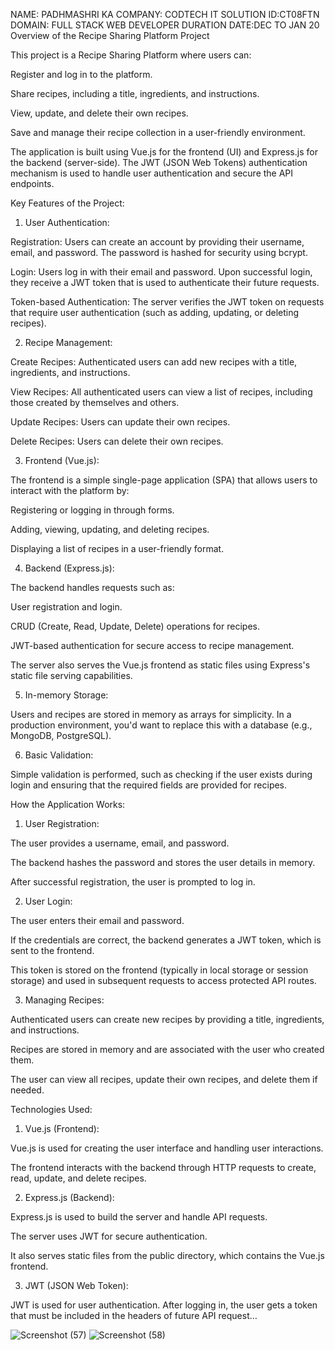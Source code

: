 NAME: PADHMASHRI KA
COMPANY: CODTECH IT SOLUTION 
ID:CT08FTN
DOMAIN: FULL STACK WEB DEVELOPER
DURATION DATE:DEC TO JAN 20
Overview of the Recipe Sharing Platform Project

This project is a Recipe Sharing Platform where users can:

Register and log in to the platform.

Share recipes, including a title, ingredients, and instructions.

View, update, and delete their own recipes.

Save and manage their recipe collection in a user-friendly environment.





The application is built using Vue.js for the frontend (UI) and Express.js for the backend (server-side). The JWT (JSON Web Tokens) authentication mechanism is used to handle user authentication and secure the API endpoints.

Key Features of the Project:

1. User Authentication:

Registration: Users can create an account by providing their username, email, and password. The password is hashed for security using bcrypt.

Login: Users log in with their email and password. Upon successful login, they receive a JWT token that is used to authenticate their future requests.

Token-based Authentication: The server verifies the JWT token on requests that require user authentication (such as adding, updating, or deleting recipes).



2. Recipe Management:

Create Recipes: Authenticated users can add new recipes with a title, ingredients, and instructions.

View Recipes: All authenticated users can view a list of recipes, including those created by themselves and others.

Update Recipes: Users can update their own recipes.

Delete Recipes: Users can delete their own recipes.



3. Frontend (Vue.js):

The frontend is a simple single-page application (SPA) that allows users to interact with the platform by:

Registering or logging in through forms.

Adding, viewing, updating, and deleting recipes.

Displaying a list of recipes in a user-friendly format.




4. Backend (Express.js):

The backend handles requests such as:

User registration and login.

CRUD (Create, Read, Update, Delete) operations for recipes.

JWT-based authentication for secure access to recipe management.


The server also serves the Vue.js frontend as static files using Express's static file serving capabilities.



5. In-memory Storage:

Users and recipes are stored in memory as arrays for simplicity. In a production environment, you'd want to replace this with a database (e.g., MongoDB, PostgreSQL).



6. Basic Validation:

Simple validation is performed, such as checking if the user exists during login and ensuring that the required fields are provided for recipes.




How the Application Works:

1. User Registration:

The user provides a username, email, and password.

The backend hashes the password and stores the user details in memory.

After successful registration, the user is prompted to log in.



2. User Login:

The user enters their email and password.

If the credentials are correct, the backend generates a JWT token, which is sent to the frontend.

This token is stored on the frontend (typically in local storage or session storage) and used in subsequent requests to access protected API routes.



3. Managing Recipes:

Authenticated users can create new recipes by providing a title, ingredients, and instructions.

Recipes are stored in memory and are associated with the user who created them.

The user can view all recipes, update their own recipes, and delete them if needed.




Technologies Used:

1. Vue.js (Frontend):

Vue.js is used for creating the user interface and handling user interactions.

The frontend interacts with the backend through HTTP requests to create, read, update, and delete recipes.



2. Express.js (Backend):

Express.js is used to build the server and handle API requests.

The server uses JWT for secure authentication.

It also serves static files from the public directory, which contains the Vue.js frontend.



3. JWT (JSON Web Token):

JWT is used for user authentication. After logging in, the user gets a token that must be included in the headers of future API request…



![Screenshot (57)](https://github.com/user-attachments/assets/0811ed3e-3368-4a19-bef6-d25dc36e1109)
![Screenshot (58)](https://github.com/user-attachments/assets/0dc3cbc2-f789-416f-a059-41b988fdadd5)

